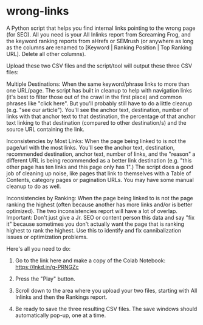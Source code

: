 # wrong-links
A Python script that helps you find internal links pointing to the wrong page (for SEO).
All you need is your All Inlinks report from Screaming Frog, and the keyword ranking reports from aHrefs or SEMrush (or anywhere as long as the columns are renamed to [Keyword | Ranking Position | Top Ranking URL]. Delete all other columns).

Upload these two CSV files and the script/tool will output these three CSV files:

Multiple Destinations: When the same keyword/phrase links to more than one URL/page. The script has built in cleanup to help with navigation links (it's best to filter those out of the crawl in the first place) and common phrases like "click here". But you'll probably still have to do a little cleanup (e.g. "see our article"). You'll see the anchor text, destination, number of links with that anchor text to that destination, the percentage of that anchor text linking to that destination (compared to other destination/s) and the source URL containing the link.

Inconsistencies by Most Links: When the page being linked to is not the page/url with the most links. You'll see the anchor text, destination, recommended destination, anchor text, number of links, and the "reason" a different URL is being recommended as a better link destination (e.g. "this other page has ten links and this page only has 1".) The script does a good job of cleaning up noise, like pages that link to themselves with a Table of Contents, category pages or pagination URLs. You may have some manual cleanup to do as well.

Inconsistencies by Ranking: When the page being linked to is not the page ranking the highest (often because another has more links and/or is better optimized). The two inconsistencies report will have a lot of overlap. Important: Don't just give a Jr. SEO or content person this data and say "fix it" because sometimes you don't actually want the page that is ranking highest to rank the highest. Use this to identify and fix cannibalization issues or optimization problems.

Here's all you need to do:
1. Go to the link here and make a copy of the Colab Notebook: https://lnkd.in/g-PRNGZc

2. Press the "Play" button.

3. Scroll down to the area where you upload your two files, starting with All Inlinks and then the Rankings report.

4. Be ready to save the three resulting CSV files. The save windows should automatically pop-up, one at a time.
